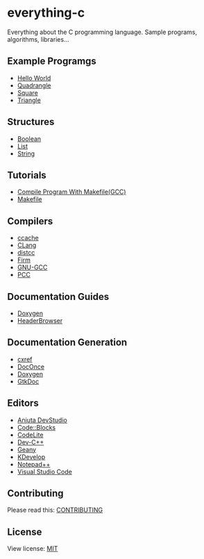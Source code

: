# everything-c
Everything about the C programming language. Sample programs, algorithms, libraries...

## Example Programgs
+ [Hello World](https://github.com/mertcandav/everything-c/tree/main/examples/hello-world)
+ [Quadrangle](https://github.com/mertcandav/everything-c/tree/main/examples/quadrangle)
+ [Square](https://github.com/mertcandav/everything-c/tree/main/examples/square)
+ [Triangle](https://github.com/mertcandav/everything-c/tree/main/examples/triangle)

## Structures
+ [Boolean](https://github.com/mertcandav/everything-c/tree/main/structures/boolean)
+ [List](https://github.com/mertcandav/everything-c/tree/main/structures/list)
+ [String](https://github.com/mertcandav/everything-c/tree/main/structures/string)

## Tutorials
+ [Compile Program With Makefile(GCC)](https://github.com/mertcandav/everything-c/tree/main/tutorials/compile_program_with_makefile)
+ [Makefile](https://github.com/mertcandav/everything-c/tree/main/tutorials/makefile)

## Compilers
+ [ccache](https://ccache.dev/)
+ [CLang](https://clang.llvm.org/)
+ [distcc](https://github.com/distcc/distcc)
+ [Firm](https://pp.ipd.kit.edu/firm/)
+ [GNU-GCC](https://gcc.gnu.org/)
+ [PCC](http://pcc.ludd.ltu.se/)

## Documentation Guides
+ [Doxygen](https://www.doxygen.nl/manual/docblocks.html)
+ [HeaderBrowser](https://www.headerbrowser.org/doc/c_tags.html)

## Documentation Generation
+ [cxref](http://www.gedanken.org.uk/software/cxref/)
+ [DocOnce](https://hplgit.github.io/doconce/doc/web/index.html)
+ [Doxygen](https://www.doxygen.nl/index.html)
+ [GtkDoc](https://wiki.gnome.org/DocumentationProject/GtkDoc)

## Editors
+ [Anjuta DevStudio](http://anjuta.org/)
+ [Code::Blocks](http://www.codeblocks.org/)
+ [CodeLite](https://codelite.org/)
+ [Dev-C++](https://www.bloodshed.net/devcpp.html)
+ [Geany](https://www.geany.org/)
+ [KDevelop](https://www.kdevelop.org/)
+ [Notepad++](https://notepad-plus-plus.org/)
+ [Visual Studio Code](https://code.visualstudio.com/)

## Contributing
Please read this: [CONTRIBUTING](https://github.com/mertcandav/everything-c/blob/main/CONTRIBUTING.md)

## License
View license: [MIT](https://opensource.org/licenses/MIT)
